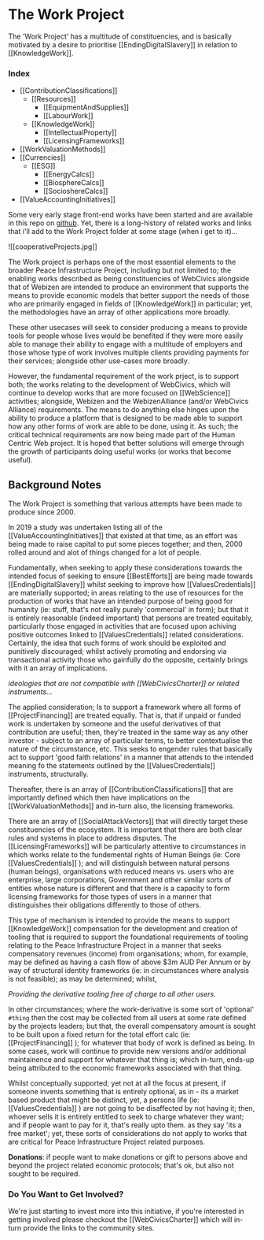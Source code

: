 # The Work Project

The 'Work Project' has a multitude of constituencies, and is basically motivated by a desire to prioritise [[EndingDigitalSlavery]] in relation to [[KnowledgeWork]]. 

### Index

- [[ContributionClassifications]]
	- [[Resources]]
		- [[EquipmentAndSupplies]]
		- [[LabourWork]]
	- [[KnowledgeWork]]
		- [[IntellectualProperty]]
		- [[LicensingFrameworks]]
- [[WorkValuationMethods]]
- [[Currencies]]
	- [[ESG]]
		- [[EnergyCalcs]]
		- [[BiosphereCalcs]]
		- [[SocioshereCalcs]]
- [[ValueAccountingInitiatives]]

Some very early stage front-end works have been started and are available in this repo on [github](https://github.com/WebCivics/CooperativeProjects).  Yet, there is a long-history of related works and links that i'll add to the Work Project folder at some stage (when i get to it)...

![[cooperativeProjects.jpg]]

The Work project is perhaps one of the most essential elements to the broader Peace Infrastructure Project, including but not limited to; the enabling works described as being constituencies of WebCivics alongside that of Webizen are intended to produce an environment that supports the means to provide economic models that better support the needs of those who are primarily engaged in fields of [[KnowledgeWork]] in particular; yet, the methodologies have an array of other applications more broadly.

These other usecases will seek to consider producing a means to provide tools for people whose lives would be benefited if they were more easily able to manage their ability to engage with a multitude of employers and those whose type of work involves multiple clients  providing payments for their services; alongside other use-cases more broadly.  

However, the fundamental requirement of the work prject, is to support both; the works relating to the development of WebCivics, which will continue to develop works that are more focused on [[WebScience]] activities; alongside, Webizen and the WebizenAlliance (and/or WebCivics Alliance) requirements. The means to do anything else hinges upon the ability to produce a platform that is designed to be made able to support how any other forms of work are able to be done, using it.  As such; the critical technical requirements are now being made part of the Human Centric Web project. It is hoped that better solutions will emerge through the growth of participants doing useful works (or works that become useful).

## Background Notes

The Work Project is something that various attempts have been made to produce since 2000. 

In 2019 a study was undertaken listing all of the [[ValueAccountingInitiatives]] that existed at that time, as an effort was being made to raise capital to put some pieces together; and then, 2000 rolled around and alot of things changed for a lot of people. 

Fundamentally, when seeking to apply these considerations towards the intended focus of seeking to ensure [[BestEfforts]] are being made towards [[EndingDigitalSlavery]] whilst seeking to improve how [[ValuesCredentials]] are materially supported; in areas relating to the use of resources for the production of works that have an intended purpose of being good for humanity (ie: stuff, that's not really purely 'commercial' in form); but that it is entirely reasonable (indeed important) that persons are treated equitably, particularly those engaged in activities that are focused upon achiving positive outcomes linked to [[ValuesCredentials]] related considerations.  Certainly, the idea that such forms of work should be exploited and punitively discouraged; whilst actively promoting and endorsing via transactional activity those who gainfully do the opposite, certainly brings with it an array of implications.

*ideologies that are not compatible with [[WebCivicsCharter]] or related instruments...*

The applied consideration; Is to support a framework where all forms of [[ProjectFinancing]] are treated equally.  That is, that if unpaid or funded work is undertaken by someone and the useful derivatives of that contribution are useful; then, they're treated in the same way as any other investor - subject to an array of particular terms, to better contextualise the nature of the circumstance, etc.  This seeks to engender rules that basically act to support 'good faith relations' in a manner that attends to the intended meaning fo the statements outlined by the [[ValuesCredentials]] instruments,  structurally.

Thereafter, there is an array of [[ContributionClassifications]] that are importantly defined which then have implications on the [[WorkValuationMethods]] and in-turn also, the licensing frameworks.  

There are an array of [[SocialAttackVectors]] that will directly target these constituencies of the ecosystem.  It is important that there are both clear rules and systems in place to address disputes.  The [[LicensingFrameworks]] will be particularly attentive to circumstances in which works relate to the fundemental rights of Human Beings (ie: Core [[ValuesCredentials]] ); and will distinguish between natural persons (human beings), organisations with reduced means vs. users who are enterprise, large corporations, Government and other similar sorts of entities whose nature is different and that there is a capacity to form licensing frameworks for those types of users in a manner that distinguishes their obligations differently to those of others. 

This type of mechanism is intended to provide the means to support [[KnowledgeWork]] compensation for the development and creation of tooling that is required to support the foundational requirements of tooling relating to the Peace Infrastructure Project in a manner that seeks compensatory revenues (income) from organisations; whom, for example, may be defined as having a cash flow of above $3m AUD Per Annum or by way of structural identity frameworks (ie: in circumstances where analysis is not feasible); as may be determined; whilst,

*Providing the derivative tooling free of charge to all other users.*  

In other circumstances; where the work-derivative is some sort of 'optional' `#thing` then the cost may be collected from all users at some rate defined by the projects leaders; but that, the overall compensatory amount is sought to be built upon a fixed return for the total effort calc (ie: [[ProjectFinancing]] ); for whatever that body of work is defined as being.  In some cases, work will continue to provide new versions and/or additional maintainence and support for whatever that thing is; which in-turn, ends-up being attributed to the economic frameworks associated with that thing.

Whilst conceptually supported; yet not at all the focus at present, if someone invents something that is entirely optional, as in - its a market based product that might be distinct, yet, a persons life (ie: [[ValuesCredentials]] ) are not going to be disaffected by not having it; then, whoever sells it is entirely entitled to seek to charge whatever they want; and if people want to pay for it, that's really upto them.  as they say 'its a free market'; yet, these sorts of considerations do not apply to works that are critical for Peace Infrastructure Project related purposes.  

**Donations**: if people want to make donations or gift to persons above and beyond the project related economic protocols; that's ok, but also not sought to be required.

### Do You Want to Get Involved?

We're just starting to invest more into this initiative, if you're interested in getting involved please checkout the [[WebCivicsCharter]] which will in-turn provide the links to the community sites.